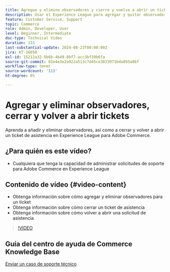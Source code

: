 ```yaml
---
title: Agregue y elimine observadores y cierre y vuelva a abrir un ticket de asistencia
description: Usar el Experience League para agregar y quitar observadores y cerrar y volver a abrir un ticket de asistencia
feature: Customer Service, Support
topic: Commerce
role: Admin, Developer, User
level: Beginner, Intermediate
doc-type: Technical Video
duration: 131
last-substantial-update: 2024-08-23T00:00:00Z
jira: KT-16050
exl-id: 15212a32-5b6b-4b49-8bf7-acc3bf39b6fa
source-git-commit: 82e4e3e2a922a513c7d45ce3833971bda093a86f
workflow-type: tm+mt
source-wordcount: '113'
ht-degree: 0%

---
```


# Agregar y eliminar observadores, cerrar y volver a abrir tickets

Aprenda a añadir y eliminar observadores, así como a cerrar y volver a abrir un ticket de asistencia en Experience League para Adobe Commerce.

## ¿Para quién es este vídeo?

* Cualquiera que tenga la capacidad de administrar solicitudes de soporte para Adobe Commerce en Experience League

## Contenido de vídeo {#video-content}

* Obtenga información sobre cómo agregar y eliminar observadores para un ticket
* Obtenga información sobre cómo cerrar un ticket de asistencia
* Obtenga información sobre cómo volver a abrir una solicitud de asistencia

>[!VIDEO](https://video.tv.adobe.com/v/3433082?learn=on)

## Guía del centro de ayuda de Commerce Knowledge Base

[Enviar un caso de soporte técnico](https://experienceleague.adobe.com/en/docs/commerce-knowledge-base/kb/help-center-guide/magento-help-center-user-guide#support-case)
